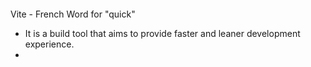 ####

Vite - French Word for "quick"

- It is a build tool that aims to provide faster and leaner development experience.
-
